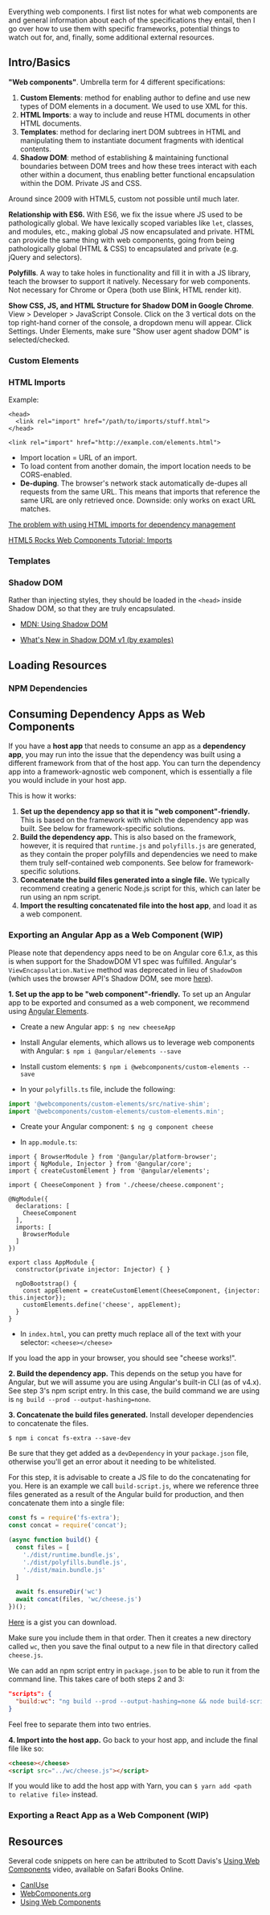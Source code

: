 Everything web components. I first list notes for what web components are and general information about each of the specifications they entail, then I go over how to use them with specific frameworks, potential things to watch out for, and, finally, some additional external resources.

## Intro/Basics

**"Web components"**. Umbrella term for 4 different specifications:

   1. **Custom Elements**: method for enabling author to define and use new types of DOM elements in a document. We used to use XML for this.
   2. **HTML Imports**: a way to include and reuse HTML documents in other HTML documents.
   3. **Templates**: method for declaring inert DOM subtrees in HTML and manipulating them to instantiate document fragments with identical contents.
   4. **Shadow DOM**: method of establishing & maintaining functional boundaries between DOM trees and how these trees interact with each other within a document, thus enabling better functional encapsulation within the DOM. Private JS and CSS.

Around since 2009 with HTML5, custom not possible until much later.

**Relationship with ES6.** With ES6, we fix the issue where JS used to be pathologically global. We have lexically scoped variables like `let`, classes, and modules, etc., making global JS now encapsulated and private. HTML can provide the same thing with web components, going from being pathologically global (HTML & CSS) to encapsulated and private (e.g. jQuery and selectors).

**Polyfills**. A way to take holes in functionality and fill it in with a JS library, teach the browser to support it natively. Necessary for web components. Not necessary for Chrome or Opera (both use Blink, HTML render kit).

**Show CSS, JS, and HTML Structure for Shadow DOM in Google Chrome**. View > Developer > JavaScript Console. Click on the 3 vertical dots on the top right-hand corner of the console, a dropdown menu will appear. Click Settings. Under Elements, make sure "Show user agent shadow DOM" is selected/checked.

### Custom Elements

### HTML Imports

Example:
```
<head>
  <link rel="import" href="/path/to/imports/stuff.html">
</head>
```

```
<link rel="import" href="http://example.com/elements.html">
```

- Import location = URL of an import.
- To load content from another domain, the import location needs to be CORS-enabled.
- **De-duping**. The browser's network stack automatically de-dupes all requests from the same URL. This means that imports that reference the same URL are only retrieved once. Downside: only works on exact URL matches.

[The problem with using HTML imports for dependency management](https://github.com/tjvantoll/www.tjvantoll.com/blob/master/_posts/2014-08-12-the-problem-with-using-html-imports-for-dependency-management.markdown)

[HTML5 Rocks Web Components Tutorial: Imports](https://www.html5rocks.com/en/tutorials/webcomponents/imports/)

### Templates

### Shadow DOM

Rather than injecting styles, they should be loaded in the `<head>` inside Shadow DOM, so that they are truly encapsulated.

- [MDN: Using Shadow DOM](https://developer.mozilla.org/en-US/docs/Web/Web_Components/Using_shadow_DOM)

- [What's New in Shadow DOM v1 (by examples)](https://hayato.io/2016/shadowdomv1/)

## Loading Resources

### NPM Dependencies

## Consuming Dependency Apps as Web Components
If you have a **host app** that needs to consume an app as a **dependency app**, you may run into the issue that the dependency was built using a different framework from that of the host app. You can turn the dependency app into a framework-agnostic web component, which is essentially a file you would include in your host app.

This is how it works:

1. **Set up the dependency app so that it is "web component"-friendly.** This is based on the framework with which the dependency app was built. See below for framework-specific solutions.
2. **Build the dependency app.** This is also based on the framework, however, it is required that `runtime.js` and `polyfills.js` are generated, as they contain the proper polyfills and dependencies we need to make them truly self-contained web components. See below for framework-specific solutions.
3. **Concatenate the build files generated into a single file.** We typically recommend creating a generic Node.js script for this, which can later be run using an npm script.
4. **Import the resulting concatenated file into the host app**, and load it as a web component.


### Exporting an Angular App as a Web Component (WIP)
Please note that dependency apps need to be on Angular core 6.1.x, as this is when support for the ShadowDOM V1 spec was fulfilled. Angular's `ViewEncapsulation.Native` method was deprecated in lieu of `ShadowDom` (which uses the browser API's Shadow DOM, see more [here](https://developer.mozilla.org/en-US/docs/Web/Web_Components/Using_shadow_DOM)).

**1. Set up the app to be "web component"-friendly.**
To set up an Angular app to be exported and consumed as a web component, we recommend using [Angular Elements](https://angular.io/guide/elements).

- Create a new Angular app: `$ ng new cheeseApp`

- Install Angular elements, which allows us to leverage web components with Angular: `$ npm i @angular/elements --save`

- Install custom elements: `$ npm i @webcomponents/custom-elements --save`

- In your `polyfills.ts` file, include the following:

```typescript
import '@webcomponents/custom-elements/src/native-shim';
import '@webcomponents/custom-elements/custom-elements.min';
```

- Create your Angular component: `$ ng g component cheese`

- In `app.module.ts`:

```
import { BrowserModule } from '@angular/platform-browser';
import { NgModule, Injector } from '@angular/core';
import { createCustomElement } from '@angular/elements';

import { CheeseComponent } from './cheese/cheese.component';

@NgModule({
  declarations: [
    CheeseComponent
  ],
  imports: [
    BrowserModule
  ]
})

export class AppModule {
  constructor(private injector: Injector) { }

  ngDoBootstrap() {
    const appElement = createCustomElement(CheeseComponent, {injector: this.injector});
    customElements.define('cheese', appElement);
  }
}
```


- In `index.html`, you can pretty much replace all of the text with your selector: `<cheese></cheese>`

If you load the app in your browser, you should see "cheese works!".


**2. Build the dependency app.**
This depends on the setup you have for Angular, but we will assume you are using Angular's built-in CLI (as of v4.x). See step 3's npm script entry. In this case, the build command we are using is `ng build --prod --output-hashing=none`.

**3. Concatenate the build files generated.**
Install developer dependencies to concatenate the files.

`$ npm i concat fs-extra --save-dev`

Be sure that they get added as a `devDependency` in your `package.json` file, otherwise you'll get an error about it needing to be whitelisted.

For this step, it is advisable to create a JS file to do the concatenating for you. Here is an example we call `build-script.js`, where we reference three files generated as a result of the Angular build for production, and then concatenate them into a single file:

```javascript
const fs = require('fs-extra');
const concat = require('concat');

(async function build() {
  const files = [
    './dist/runtime.bundle.js',
    './dist/polyfills.bundle.js',
    './dist/main.bundle.js'
  ]

  await fs.ensureDir('wc')
  await concat(files, 'wc/cheese.js')
})();

```

[Here](https://gist.github.com/kahboom/a608c783520cd92bf4ea8bcd5f1aa5cc) is a gist you can download.

Make sure you include them in that order. Then it creates a new directory called `wc`, then you save the final output to a new file in that directory called `cheese.js`.

We can add an npm script entry in `package.json` to be able to run it from the command line. This takes care of both steps 2 and 3:
```json
"scripts": {
  "build:wc": "ng build --prod --output-hashing=none && node build-script.js",
}
```

Feel free to separate them into two entries.

**4. Import into the host app.**
Go back to your host app, and include the final file like so:

```html
<cheese></cheese>
<script src="../wc/cheese.js"></script>
```


If you would like to add the host app with Yarn, you can `$ yarn add <path to relative file>` instead.

### Exporting a React App as a Web Component (WIP)

## Resources
Several code snippets on here can be attributed to Scott Davis's [Using Web Components](https://www.safaribooksonline.com/videos/using-web-components/9781491957264) video, available on Safari Books Online.

- [CanIUse](https://caniuse.com/)
- [WebComponents.org](https://www.webcomponents.org)
- [Using Web Components](https://www.safaribooksonline.com/videos/using-web-components/9781491957264)

